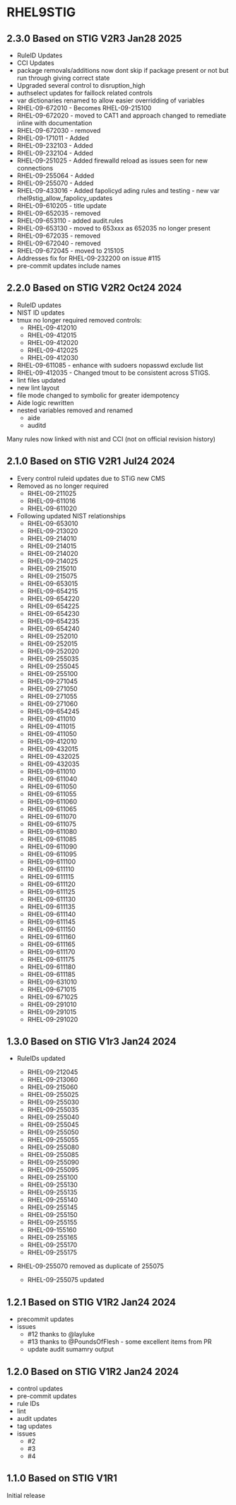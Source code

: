 # RHEL9STIG

## 2.3.0 Based on STIG V2R3 Jan28 2025

- RuleID Updates
- CCI Updates
- package removals/additions now dont skip if package present or not but run through giving correct state
- Upgraded several control to disruption_high
- authselect updates for faillock related controls
- var dictionaries renamed to allow easier overridding of variables
- RHEL-09-672010 - Becomes RHEL-09-215100
- RHEL-09-672020 - moved to CAT1 and approach changed to remediate inline with documentation
- RHEL-09-672030 - removed
- RHEL-09-171011 - Added
- RHEL-09-232103 - Added
- RHEL-09-232104 - Added
- RHEL-09-251025 - Added firewalld reload as issues seen for new connections
- RHEL-09-255064 - Added
- RHEL-09-255070 - Added
- RHEL-09-433016 - Added fapolicyd ading rules and testing - new var rhel9stig_allow_fapolicy_updates
- RHEL-09-610205 - title update
- RHEL-09-652035 - removed
- RHEL-09-653110 - added audit.rules
- RHEL-09-653130 - moved to 653xxx as 652035 no longer present
- RHEL-09-672035 - removed
- RHEL-09-672040 - removed
- RHEL-09-672045 - moved to 215105
- Addresses fix for RHEL-09-232200 on issue #115
- pre-commit updates include names

## 2.2.0 Based on STIG V2R2 Oct24 2024

- RuleID updates
- NIST ID updates
- tmux no longer required removed controls:
  - RHEL-09-412010
  - RHEL-09-412015
  - RHEL-09-412020
  - RHEL-09-412025
  - RHEL-09-412030
- RHEL-09-611085 - enhance with sudoers nopasswd exclude list
- RHEL-09-412035 - Changed tmout to be consistent across STIGS.
- lint files updated
- new lint layout
- file mode changed to symbolic for greater idempotency
- Aide logic rewritten
- nested variables removed and renamed
  - aide
  - auditd

Many rules now linked with nist and CCI (not on official revision history)

## 2.1.0 Based on STIG V2R1 Jul24 2024

- Every control ruleid updates due to STiG new CMS
- Removed as no longer required
  - RHEL-09-211025
  - RHEL-09-611016
  - RHEL-09-611020
- Following updated NIST relationships
  - RHEL-09-653010
  - RHEL-09-213020
  - RHEL-09-214010
  - RHEL-09-214015
  - RHEL-09-214020
  - RHEL-09-214025
  - RHEL-09-215010
  - RHEL-09-215075
  - RHEL-09-653015
  - RHEL-09-654215
  - RHEL-09-654220
  - RHEL-09-654225
  - RHEL-09-654230
  - RHEL-09-654235
  - RHEL-09-654240
  - RHEL-09-252010
  - RHEL-09-252015
  - RHEL-09-252020
  - RHEL-09-255035
  - RHEL-09-255045
  - RHEL-09-255100
  - RHEL-09-271045
  - RHEL-09-271050
  - RHEL-09-271055
  - RHEL-09-271060
  - RHEL-09-654245
  - RHEL-09-411010
  - RHEL-09-411015
  - RHEL-09-411050
  - RHEL-09-412010
  - RHEL-09-432015
  - RHEL-09-432025
  - RHEL-09-432035
  - RHEL-09-611010
  - RHEL-09-611040
  - RHEL-09-611050
  - RHEL-09-611055
  - RHEL-09-611060
  - RHEL-09-611065
  - RHEL-09-611070
  - RHEL-09-611075
  - RHEL-09-611080
  - RHEL-09-611085
  - RHEL-09-611090
  - RHEL-09-611095
  - RHEL-09-611100
  - RHEL-09-611110
  - RHEL-09-611115
  - RHEL-09-611120
  - RHEL-09-611125
  - RHEL-09-611130
  - RHEL-09-611135
  - RHEL-09-611140
  - RHEL-09-611145
  - RHEL-09-611150
  - RHEL-09-611160
  - RHEL-09-611165
  - RHEL-09-611170
  - RHEL-09-611175
  - RHEL-09-611180
  - RHEL-09-611185
  - RHEL-09-631010
  - RHEL-09-671015
  - RHEL-09-671025
  - RHEL-09-291010
  - RHEL-09-291015
  - RHEL-09-291020

## 1.3.0 Based on STIG V1r3 Jan24 2024

- RuleIDs updated
  - RHEL-09-212045
  - RHEL-09-213060
  - RHEL-09-215060
  - RHEL-09-255025
  - RHEL-09-255030
  - RHEL-09-255035
  - RHEL-09-255040
  - RHEL-09-255045
  - RHEL-09-255050
  - RHEL-09-255055
  - RHEL-09-255080
  - RHEL-09-255085
  - RHEL-09-255090
  - RHEL-09-255095
  - RHEL-09-255100
  - RHEL-09-255130
  - RHEL-09-255135
  - RHEL-09-255140
  - RHEL-09-255145
  - RHEL-09-255150
  - RHEL-09-255155
  - RHEL-09-155160
  - RHEL-09-255165
  - RHEL-09-255170
  - RHEL-09-255175

- RHEL-09-255070 removed as duplicate of 255075
  - RHEL-09-255075 updated

## 1.2.1 Based on STIG V1R2 Jan24 2024

- precommit updates
- issues
  - #12 thanks to @layluke
  - #13 thanks to @PoundsOfFlesh - some excellent items from PR
  - update audit sumamry output

## 1.2.0 Based on STIG V1R2 Jan24 2024

- control updates
- pre-commit updates
- rule IDs
- lint
- audit updates
- tag updates
- issues
  - #2
  - #3
  - #4

## 1.1.0 Based on STIG V1R1

Initial release
